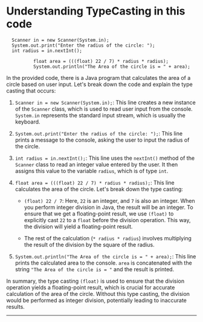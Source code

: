 # Understanding TypeCasting in this code

      Scanner in = new Scanner(System.in);
      System.out.print("Enter the radius of the circle: ");
      int radius = in.nextInt();
      
              float area = (((float) 22 / 7) * radius * radius);
              System.out.println("The Area of the circle is = " + area);

In the provided code, there is a Java program that calculates the area of a circle based on user input. Let's break down the code and explain the type casting that occurs:

1. `Scanner in = new Scanner(System.in);`: This line creates a new instance of the `Scanner` class, which is used to read user input from the console. `System.in` represents the standard input stream, which is usually the keyboard.

2. `System.out.print("Enter the radius of the circle: ");`: This line prints a message to the console, asking the user to input the radius of the circle.

3. `int radius = in.nextInt();`: This line uses the `nextInt()` method of the `Scanner` class to read an integer value entered by the user. It then assigns this value to the variable `radius`, which is of type `int`.

4. `float area = (((float) 22 / 7) * radius * radius);`: This line calculates the area of the circle. Let's break down the type casting:

   - `(float) 22 / 7`: Here, `22` is an integer, and `7` is also an integer. When you perform integer division in Java, the result will be an integer. To ensure that we get a floating-point result, we use `(float)` to explicitly cast `22` to a `float` before the division operation. This way, the division will yield a floating-point result.

   - The rest of the calculation (`* radius * radius`) involves multiplying the result of the division by the square of the radius.

5. `System.out.println("The Area of the circle is = " + area);`: This line prints the calculated area to the console. `area` is concatenated with the string `"The Area of the circle is = "` and the result is printed.


In summary, the type casting `(float)` is used to ensure that the division operation yields a floating-point result, which is crucial for accurate calculation of the area of the circle. Without this type casting, the division would be performed as integer division, potentially leading to inaccurate results.

---